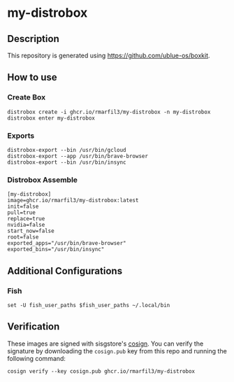 # my-distrobox

## Description

This repository is generated using https://github.com/ublue-os/boxkit.

## How to use

### Create Box
    distrobox create -i ghcr.io/rmarfil3/my-distrobox -n my-distrobox
    distrobox enter my-distrobox

### Exports
    distrobox-export --bin /usr/bin/gcloud
    distrobox-export --app /usr/bin/brave-browser
    distrobox-export --bin /usr/bin/insync

### Distrobox Assemble
    [my-distrobox]
    image=ghcr.io/rmarfil3/my-distrobox:latest
    init=false
    pull=true
    replace=true
    nvidia=false
    start_now=false
    root=false
    exported_apps="/usr/bin/brave-browser"
    exported_bins="/usr/bin/insync"

## Additional Configurations

### Fish
    set -U fish_user_paths $fish_user_paths ~/.local/bin

## Verification

These images are signed with sisgstore's [cosign](https://docs.sigstore.dev/cosign/overview/). You can verify the signature by downloading the `cosign.pub` key from this repo and running the following command:

    cosign verify --key cosign.pub ghcr.io/rmarfil3/my-distrobox
